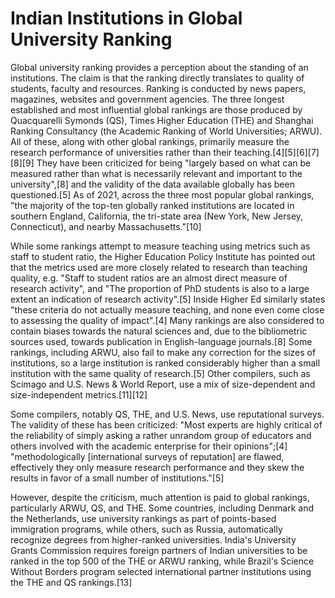 # Indian Institutions in Global University Ranking

Global university ranking provides a perception about the standing of an institutions. The claim is that
the ranking directly translates to quality of students, faculty and resources. Ranking is conducted by news
papers, magazines, websites and government agencies. 
The three longest established and most influential global rankings are those produced by Quacquarelli Symonds (QS), Times Higher Education (THE) and Shanghai Ranking Consultancy (the Academic Ranking of World Universities; ARWU). All of these, along with other global rankings, primarily measure the research performance of universities rather than their teaching.[4][5][6][7][8][9] They have been criticized for being "largely based on what can be measured rather than what is necessarily relevant and important to the university",[8] and the validity of the data available globally has been questioned.[5] As of 2021, across the three most popular global rankings, "the majority of the top-ten globally ranked institutions are located in southern England, California, the tri-state area (New York, New Jersey, Connecticut), and nearby Massachusetts."[10]

While some rankings attempt to measure teaching using metrics such as staff to student ratio, the Higher Education Policy Institute has pointed out that the metrics used are more closely related to research than teaching quality, e.g. "Staff to student ratios are an almost direct measure of research activity", and "The proportion of PhD students is also to a large extent an indication of research activity".[5] Inside Higher Ed similarly states "these criteria do not actually measure teaching, and none even come close to assessing the quality of impact".[4] Many rankings are also considered to contain biases towards the natural sciences and, due to the bibliometric sources used, towards publication in English-language journals.[8] Some rankings, including ARWU, also fail to make any correction for the sizes of institutions, so a large institution is ranked considerably higher than a small institution with the same quality of research.[5] Other compilers, such as Scimago and U.S. News & World Report, use a mix of size-dependent and size-independent metrics.[11][12]

Some compilers, notably QS, THE, and U.S. News, use reputational surveys. The validity of these has been criticized: "Most experts are highly critical of the reliability of simply asking a rather unrandom group of educators and others involved with the academic enterprise for their opinions";[4] "methodologically [international surveys of reputation] are flawed, effectively they only measure research performance and they skew the results in favor of a small number of institutions."[5]

However, despite the criticism, much attention is paid to global rankings, particularly ARWU, QS, and THE. Some countries, including Denmark and the Netherlands, use university rankings as part of points-based immigration programs, while others, such as Russia, automatically recognize degrees from higher-ranked universities. India's University Grants Commission requires foreign partners of Indian universities to be ranked in the top 500 of the THE or ARWU ranking, while Brazil's Science Without Borders program selected international partner institutions using the THE and QS rankings.[13]
